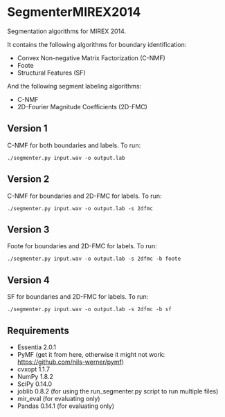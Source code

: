 SegmenterMIREX2014
==================

Segmentation algorithms for MIREX 2014.

It contains the following algorithms for boundary identification:

* Convex Non-negative Matrix Factorization (C-NMF)
* Foote
* Structural Features (SF)

And the following segment labeling algorithms:

* C-NMF
* 2D-Fourier Magnitude Coefficients (2D-FMC)


Version 1
---------

C-NMF for both boundaries and labels. To run:

    ./segmenter.py input.wav -o output.lab

Version 2
---------

C-NMF for boundaries and 2D-FMC for labels. To run:

    ./segmenter.py input.wav -o output.lab -s 2dfmc

Version 3
---------

Foote for boundaries and 2D-FMC for labels. To run:

    ./segmenter.py input.wav -o output.lab -s 2dfmc -b foote

Version 4
---------

SF for boundaries and 2D-FMC for labels. To run:

    ./segmenter.py input.wav -o output.lab -s 2dfmc -b sf


Requirements
------------

* Essentia 2.0.1
* PyMF (get it from here, otherwise it might not work: https://github.com/nils-werner/pymf)
* cvxopt 1.1.7
* NumPy 1.8.2
* SciPy 0.14.0
* joblib 0.8.2 (for using the run_segmenter.py script to run multiple files)
* mir_eval (for evaluating only)
* Pandas 0.14.1 (for evaluating only)
